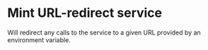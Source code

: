 # Mint URL-redirect service

Will redirect any calls to the service to a given URL provided by an environment variable.
